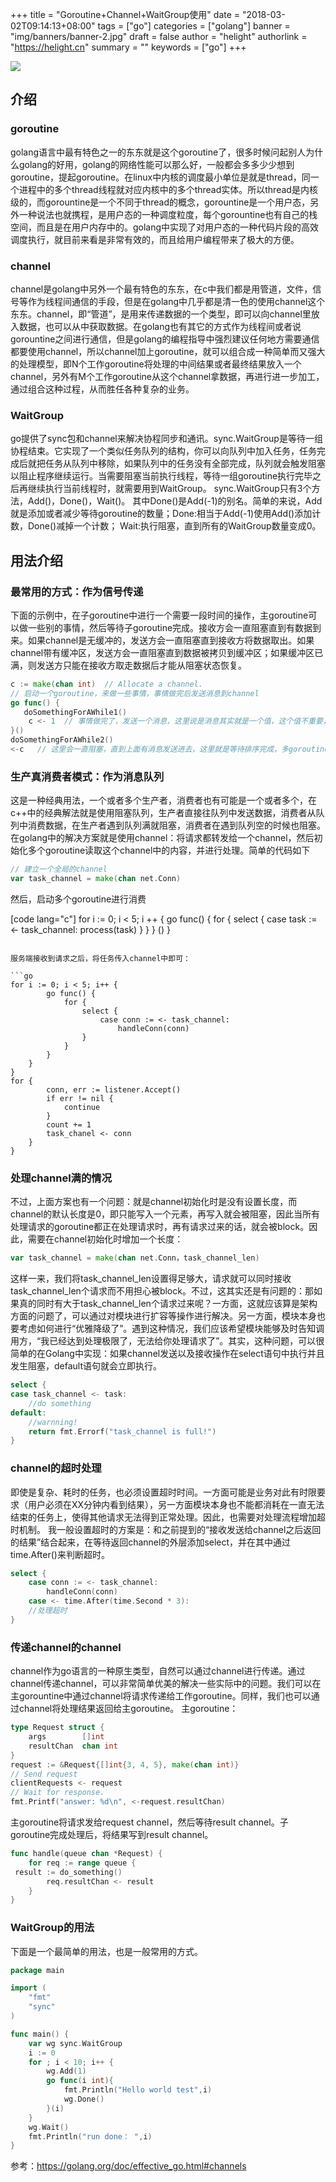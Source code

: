 +++
title = "Goroutine+Channel+WaitGroup使用"
date = "2018-03-02T09:14:13+08:00"
tags = ["go"]
categories = ["golang"]
banner = "img/banners/banner-2.jpg"
draft = false
author = "helight"
authorlink = "https://helight.cn"
summary = ""
keywords = ["go"]
+++

![](../../imgs/2018/03/timg.jpg)
## 介绍
### goroutine
golang语言中最有特色之一的东东就是这个goroutine了，很多时候问起别人为什么golang的好用，golang的网络性能可以那么好，一般都会多多少少想到goroutine，提起goroutine。在linux中内核的调度最小单位是就是thread，同一个进程中的多个thread线程就对应内核中的多个thread实体。所以thread是内核级的，而gorountine是一个不同于thread的概念，gorountine是一个用户态，另外一种说法也就携程，是用户态的一种调度粒度，每个gorountine也有自己的栈空间，而且是在用户内存中的。golang中实现了对用户态的一种代码片段的高效调度执行，就目前来看是非常有效的，而且给用户编程带来了极大的方便。
<!--more-->
### channel
channel是golang中另外一个最有特色的东东，在c中我们都是用管道，文件，信号等作为线程间通信的手段，但是在golang中几乎都是清一色的使用channel这个东东。channel，即“管道”，是用来传递数据的一个类型，即可以向channel里放入数据，也可以从中获取数据。在golang也有其它的方式作为线程间或者说gorountine之间进行通信，但是golang的编程指导中强烈建议任何地方需要通信都要使用channel，所以channel加上goroutine，就可以组合成一种简单而又强大的处理模型，即N个工作goroutine将处理的中间结果或者最终结果放入一个channel，另外有M个工作goroutine从这个channel拿数据，再进行进一步加工，通过组合这种过程，从而胜任各种复杂的业务。
### WaitGroup
go提供了sync包和channel来解决协程同步和通讯。sync.WaitGroup是等待一组协程结束。它实现了一个类似任务队列的结构，你可以向队列中加入任务，任务完成后就把任务从队列中移除，如果队列中的任务没有全部完成，队列就会触发阻塞以阻止程序继续运行。当需要阻塞当前执行线程，等待一组goroutine执行完毕之后再继续执行当前线程时，就需要用到WaitGroup。
sync.WaitGroup只有3个方法，Add()，Done()，Wait()。 其中Done()是Add(-1)的别名。简单的来说，Add就是添加或者减少等待goroutine的数量；Done:相当于Add(-1)使用Add()添加计数，Done()减掉一个计数； Wait:执行阻塞，直到所有的WaitGroup数量变成0。
## 用法介绍
### 最常用的方式：作为信号传递
下面的示例中，在子goroutine中进行一个需要一段时间的操作，主goroutine可以做一些别的事情，然后等待子goroutine完成。接收方会一直阻塞直到有数据到来。如果channel是无缓冲的，发送方会一直阻塞直到接收方将数据取出。如果channel带有缓冲区，发送方会一直阻塞直到数据被拷贝到缓冲区；如果缓冲区已满，则发送方只能在接收方取走数据后才能从阻塞状态恢复。

```go
c := make(chan int)  // Allocate a channel.    
// 启动一个goroutine，来做一些事情，事情做完后发送消息到channel
go func() {    
   doSomethingForAWhile1()    
    c <- 1  // 事情做完了，发送一个消息，这里说是消息其实就是一个值，这个值不重要，下面也不会使用，关键就是有这样一个操作   
}()    
doSomethingForAWhile2()    
<-c   // 这里会一直阻塞，直到上面有消息发送进去，这里就是等待排序完成，多goroutine协作的时候可以用
```
### 生产真消费者模式：作为消息队列

这是一种经典用法，一个或者多个生产者，消费者也有可能是一个或者多个，在c++中的经典解法就是使用阻塞队列，生产者直接往队列中发送数据，消费者从队列中消费数据，在生产者遇到队列满就阻塞，消费者在遇到队列空的时候也阻塞。在golang中的解决方案就是使用channel：将请求都转发给一个channel，然后初始化多个goroutine读取这个channel中的内容，并进行处理。简单的代码如下

```go
// 建立一个全局的channel
var task_channel = make(chan net.Conn)
```
然后，启动多个goroutine进行消费

[code lang="c"]
for i := 0; i < 5; i ++ {
    go func() {
        for {
            select {
            case task := <- task_channel:
                process(task)
            }
        }
    } ()
}
```

服务端接收到请求之后，将任务传入channel中即可：

```go
for i := 0; i < 5; i++ {
		go func() {
			for {
				select {
					case conn := <- task_channel:
						handleConn(conn)
				}
			}
		}
	}
}
for {
		conn, err := listener.Accept()
		if err != nil {
			continue
		}
		count += 1
		task_chanel <- conn
	}
}
```

### 处理channel满的情况
不过，上面方案也有一个问题：就是channel初始化时是没有设置长度，而channel的默认长度是0，即只能写入一个元素，再写入就会被阻塞，因此当所有处理请求的goroutine都正在处理请求时，再有请求过来的话，就会被block。因此，需要在channel初始化时增加一个长度：

```go
var task_channel = make(chan net.Conn，task_channel_len)
```

这样一来，我们将task_channel_len设置得足够大，请求就可以同时接收task_channel_len个请求而不用担心被block。不过，这其实还是有问题的：那如果真的同时有大于task_channel_len个请求过来呢？一方面，这就应该算是架构方面的问题了，可以通过对模块进行扩容等操作进行解决。另一方面，模块本身也要考虑如何进行“优雅降级了”。遇到这种情况，我们应该希望模块能够及时告知调用方，“我已经达到处理极限了，无法给你处理请求了”。其实，这种问题，可以很简单的在Golang中实现：如果channel发送以及接收操作在select语句中执行并且发生阻塞，default语句就会立即执行。

```go
select {
case task_channel <- task:
    //do something
default:
    //warnning!
    return fmt.Errorf("task_channel is full!")
}
```

### channel的超时处理
即使是复杂、耗时的任务，也必须设置超时时间。一方面可能是业务对此有时限要求（用户必须在XX分钟内看到结果），另一方面模块本身也不能都消耗在一直无法结束的任务上，使得其他请求无法得到正常处理。因此，也需要对处理流程增加超时机制。
我一般设置超时的方案是：和之前提到的“接收发送给channel之后返回的结果”结合起来，在等待返回channel的外层添加select，并在其中通过time.After()来判断超时。

```go
select {
	case conn := <- task_channel:
		handleConn(conn)
	case <- time.After(time.Second * 3):
    //处理超时
}
```

### 传递channel的channel
channel作为go语言的一种原生类型，自然可以通过channel进行传递。通过channel传递channel，可以非常简单优美的解决一些实际中的问题。我们可以在主gorountine中通过channel将请求传递给工作goroutine。同样，我们也可以通过channel将处理结果返回给主goroutine。
主goroutine：
```go
type Request struct {
    args        []int
    resultChan  chan int
}
request := &Request{[]int{3, 4, 5}, make(chan int)}
// Send request
clientRequests <- request
// Wait for response.
fmt.Printf("answer: %d\n", <-request.resultChan)
```

主goroutine将请求发给request channel，然后等待result channel。子goroutine完成处理后，将结果写到result channel。

```go
func handle(queue chan *Request) {
    for req := range queue {
 result := do_something()
        req.resultChan <- result
    }
}
```

### WaitGroup的用法
下面是一个最简单的用法，也是一般常用的方式。

```go
package main

import (
    "fmt"
    "sync"
)

func main() {
    var wg sync.WaitGroup
	i := 0
    for ; i < 10; i++ {
        wg.Add(1)
        go func(i int){
            fmt.Println("Hello world test",i)
            wg.Done()
        }(i)
    }
    wg.Wait()
	fmt.Println("run done： ",i)
}
```
参考：https://golang.org/doc/effective_go.html#channels